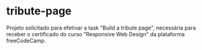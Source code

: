 # tribute-page
Projeto solicitado para efetivar a task "Build a tribute page", necessária para receber o certificado do curso "Responsive Web Design" da plataforma freeCodeCamp.
